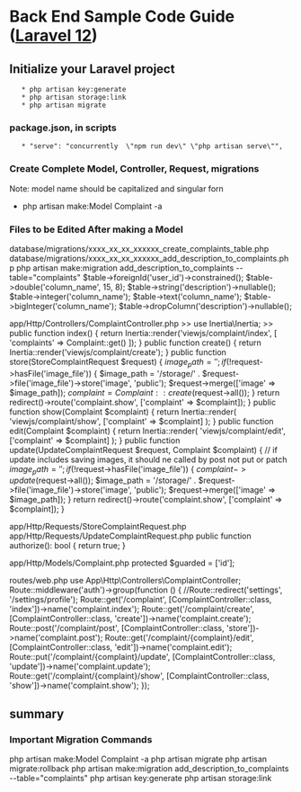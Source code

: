 # Back End Sample Code Guide ([Laravel 12](https://laravel.com/docs/12.x/installation))

## Initialize your Laravel project
       * php artisan key:generate
       * php artisan storage:link
       * php artisan migrate

### package.json, in scripts

       * "serve": "concurrently  \"npm run dev\" \"php artisan serve\"",

### Create Complete Model, Controller, Request, migrations
Note: model name should be capitalized and singular forn

   * php artisan make:Model Complaint -a

### Files to be Edited After making a Model

database/migrations/xxxx_xx_xx_xxxxxx_create_complaints_table.php
database/migrations/xxxx_xx_xx_xxxxxx_add_description_to_complaints.php
   php artisan make:migration add_description_to_complaints --table="complaints"
	$table->foreignId('user_id')->constrained();
	$table->double('column_name', 15, 8);
	$table->string('description')->nullable(); 
	$table->integer('column_name');
	$table->text('column_name');
	$table->bigInteger('column_name');
	$table->dropColumn('description')->nullable();

app/Http/Controllers/ComplaintController.php
    >>
    use Inertia\Inertia;
    >>
    public function index()
    {
        return Inertia::render('viewjs/complaint/index', [
            'complaints' => Complaint::get()
        ]);
    }
    public function create()
    {
        return Inertia::render('viewjs/complaint/create');
    }
    public function store(StoreComplaintRequest $request)
    {
        $image_path = '';
        if (!$request->hasFile('image_file')) {
            $image_path = '/storage/' . $request->file('image_file')->store('image', 'public');
            $request->merge(['image' => $image_path]);
            $complaint = Complaint::create($request->all());
        }
        return redirect()->route('complaint.show', ['complaint' => $complaint]);
    }
    public function show(Complaint $complaint)
    {
        return Inertia::render(
            'viewjs/complaint/show',
            ['complaint' => $complaint]
        );
    }
    public function edit(Complaint $complaint)
    {
        return Inertia::render(
            'viewjs/complaint/edit',
            ['complaint' => $complaint]
        );
    }
    public function update(UpdateComplaintRequest $request, Complaint $complaint)
    {
        // if update includes saving images, it should ne called by post not put or patch
        $image_path = '';
        if (!$request->hasFile('image_file')) {
            $complaint->update($request->all());
            $image_path = '/storage/' . $request->file('image_file')->store('image', 'public');
            $request->merge(['image' => $image_path]);
        }
        return redirect()->route('complaint.show', ['complaint' => $complaint]);
    }

app/Http/Requests/StoreComplaintRequest.php
app/Http/Requests/UpdateComplaintRequest.php
    public function authorize(): bool
    {
        return true;
    }

app/Http/Models/Complaint.php
    protected $guarded = ['id'];

routes/web.php
  use App\Http\Controllers\ComplaintController;
  Route::middleware('auth')->group(function () {
    //Route::redirect('settings', '/settings/profile');
    Route::get('/complaint', [ComplaintController::class, 'index'])->name('complaint.index');
    Route::get('/complaint/create', [ComplaintController::class, 'create'])->name('complaint.create');
    Route::post('/complaint/post', [ComplaintController::class, 'store'])->name('complaint.post');
    Route::get('/complaint/{complaint}/edit', [ComplaintController::class, 'edit'])->name('complaint.edit');
    Route::put('/complaint/{complaint}/update', [ComplaintController::class, 'update'])->name('complaint.update');
    Route::get('/complaint/{complaint}/show', [ComplaintController::class, 'show'])->name('complaint.show');
  });

## summary
### Important Migration Commands
php artisan make:Model Complaint -a
php artisan migrate
php artisan migrate:rollback
php artisan make:migration add_description_to_complaints --table="complaints"
php artisan key:generate
php artisan storage:link